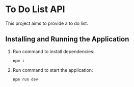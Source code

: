 # To Do List API

This project aims to provide a to do list.

## Installing and Running the Application

1. Run command to install dependencies:

     ```shell
     npm i
     ``` 
2. Run command to start the application:

     ```shell
     npm run dev
     ```